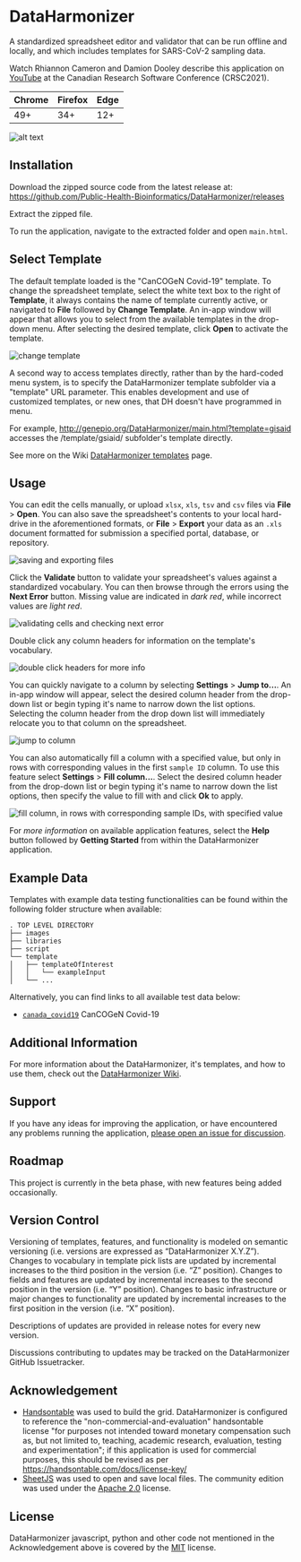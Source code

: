 # DataHarmonizer

A standardized spreadsheet editor and validator that can be run offline and locally, and which includes templates for SARS-CoV-2 sampling data.  

Watch Rhiannon Cameron and Damion Dooley describe this application on [YouTube](https://www.youtube.com/watch?v=rdN2_Vhwb8E&t=38s&ab_channel=CANARIEInc.) at the Canadian Research Software Conference (CRSC2021).

|Chrome|Firefox|Edge|
|---|---|---|
|49+|34+|12+|

![alt text](./images/editCopyPasteDelete.gif)

## Installation

Download the zipped source code from the latest release at:
https://github.com/Public-Health-Bioinformatics/DataHarmonizer/releases

Extract the zipped file.

To run the application, navigate to the extracted folder and open `main.html`.

## Select Template

The default template loaded is the "CanCOGeN Covid-19" template. To change the spreadsheet template, select the white text box to the right of **Template**, it always contains the name of template currently active, or navigated to **File** followed by **Change Template**. An in-app window will appear that allows you to select from the available templates in the drop-down menu. After selecting the desired template, click **Open** to activate the template.

![change template](./images/changeTemplate.gif)

A second way to access templates directly, rather than by the hard-coded menu system, is to specify the DataHarmonizer template subfolder via a "template" URL parameter. This enables development and use of customized templates, or new ones, that DH doesn't have programmed in menu.  

For example,
http://genepio.org/DataHarmonizer/main.html?template=gisaid accesses the /template/gsiaid/ subfolder's template directly.  

See more on the Wiki [DataHarmonizer templates](https://github.com/Public-Health-Bioinformatics/DataHarmonizer/wiki/DataHarmonizer-Templates) page.

## Usage

You can edit the cells manually, or upload `xlsx`, `xls`, `tsv` and `csv` files via **File** > **Open**. You can also save the spreadsheet's contents to your local hard-drive in the aforementioned formats, or **File** > **Export** your data as an `.xls` document formatted for submission a specified portal, database, or repository.

![saving and exporting files](./images/exportingFiles.gif)

Click the **Validate** button to validate your spreadsheet's values against a
standardized vocabulary. You can then browse through the errors using the **Next Error** button. Missing value are indicated in _dark red_, while incorrect values are _light red_.

![validating cells and checking next error](./images/validatingCells.gif)

Double click any column headers for information on the template's vocabulary.

![double click headers for more info](./images/doubleClickHeaders.gif)

You can quickly navigate to a column by selecting **Settings** > **Jump to...**. An in-app window will appear, select the desired column header from the drop-down list or begin typing it's name to narrow down the list options. Selecting the column header from the drop down list will immediately relocate you to that column on the spreadsheet.

![jump to column](./images/jumpToColumn.gif)

You can also automatically fill a column with a specified value, but only in rows with corresponding values in the first `sample ID` column. To use this feature select **Settings** > **Fill column...**. Select the desired column header from the drop-down list or begin typing it's name to narrow down the list options, then specify the value to fill with and click **Ok** to apply.

![fill column, in rows with corresponding sample IDs, with specified value](./images/fillColumn.gif)

For _more information_ on available application features, select the **Help** button followed by **Getting Started** from within the DataHarmonizer application.

## Example Data

Templates with example data testing functionalities can be found within the following folder structure when available:

```
. TOP LEVEL DIRECTORY
├── images
├── libraries
├── script
└── template
│   ├── templateOfInterest
│   │   └── exampleInput
│   └── ...
```

Alternatively, you can find links to all available test data below:
- [`canada_covid19`](https://github.com/cidgoh/DataHarmonizer/tree/master/template/canada_covid19/exampleInput) CanCOGeN Covid-19

## Additional Information

For more information about the DataHarmonizer, it's templates, and how to use them, check out the [DataHarmonizer Wiki](https://github.com/Public-Health-Bioinformatics/DataHarmonizer/wiki).

## Support

If you have any ideas for improving the application, or have encountered any
problems running the application, [please open an issue for discussion][1].

[1]: https://github.com/Public-Health-Bioinformatics/DataHarmonizer/issues

## Roadmap

This project is currently in the beta phase, with new features being added
occasionally.

## Version Control

Versioning of templates, features, and functionality is modeled on semantic versioning (i.e. versions are expressed as “DataHarmonizer X.Y.Z”).
Changes to vocabulary in template pick lists are updated by incremental increases to the third position in the version (i.e. “Z” position).
Changes to fields and features are updated by incremental increases to the second position in the version (i.e. “Y” position).
Changes to basic infrastructure or major changes to functionality are updated by incremental increases to the first position in the version (i.e. “X” position).

Descriptions of updates are provided in release notes for every new version.

Discussions contributing to updates may be tracked on the DataHarmonizer GitHub Issuetracker.

## Acknowledgement

- [Handsontable](https://handsontable.com/) was used to build the grid.  DataHarmonizer is configured to reference the "non-commercial-and-evaluation" handsontable license "for purposes not intended toward monetary compensation such as, but not limited to, teaching, academic research, evaluation, testing and experimentation"; if this application is used for commercial purposes, this should be revised as per https://handsontable.com/docs/license-key/
- [SheetJS](https://sheetjs.com/) was used to open and save local files. The community edition was used under the [Apache 2.0](https://github.com/SheetJS/sheetjs/blob/master/LICENSE) license.

## License

DataHarmonizer javascript, python and other code not mentioned in the Acknowledgement above is covered by the [MIT](LICENSE) license.

